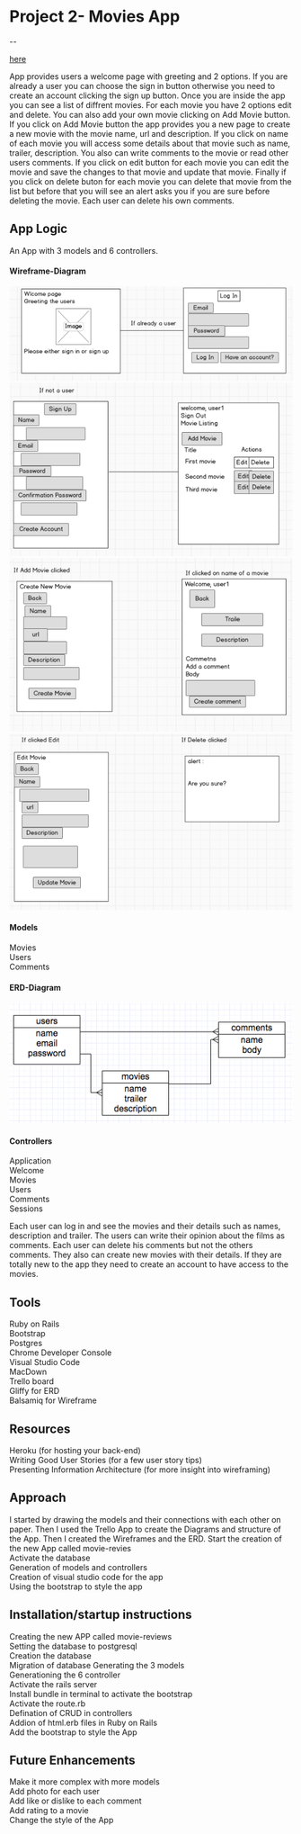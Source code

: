 # Project 2- Movies App
--

[here](https://lalehs-movies-website.herokuapp.com/)

App provides users a welcome page with greeting and 2 options. If you are already a user you can choose the sign in button otherwise you need to create an account clicking the sign up button. Once you are inside the app you can see a list of diffrent movies. For each movie you have 2 options edit and delete. You can also add your own movie clicking on Add Movie button. If you click on Add Movie button the app provides you a new page to create a new movie with the movie name, url and description. If you click on name of each movie you will access some details about that movie such as name, trailer, description. You also can write comments to the movie or read other users comments. If you click on edit button for each movie you can edit the movie and save the changes to that movie and update that movie. Finally if you click on delete buton for each movie you can delete that movie from the list but before that you will see an alert asks you if you are sure before deleting the movie. Each user can delete his own comments. 


 
## App Logic
An App with 3 models and 6 controllers.
#### Wireframe-Diagram
  
  ![alt text](app/assets/images/Wireframe1.png)        
  ![alt text](app/assets/images/Wireframe2.png)      
  ![alt text](app/assets/images/Wireframe3.png)    
  ![alt text](app/assets/images/Wireframe4.png)         
####  Models
Movies  
Users  
Comments  
#### ERD-Diagram  
![alt text](app/assets/images/ERD.png)        
  

####  Controllers
Application  
Welcome    
Movies  
Users  
Comments  
Sessions 
  
Each user can log in and see the movies and their details such as names, description and trailer. The users can write their opinion about the films as comments. Each user can delete his comments but not the others comments. They also can create new movies with their details. If they are totally new to the app they need to create an account to have access to the movies.

## Tools
Ruby on Rails  
Bootstrap  
Postgres  
Chrome Developer Console  
Visual Studio Code  
MacDown  
Trello board  
Gliffy for ERD  
Balsamiq for Wireframe  
 

 


## Resources
Heroku (for hosting your back-end)  
Writing Good User Stories (for a few user story tips)  
Presenting Information Architecture (for more insight into wireframing)  

## Approach  

I started by drawing the models and their connections with each other on paper. Then I used the Trello App to create the Diagrams and structure of the App. Then I created the Wireframes and the ERD. 
Start the creation of the new App called movie-revies  
Activate the database  
Generation of models and controllers  
Creation of visual studio code for the app  
Using the bootstrap to style the app





## Installation/startup instructions
Creating the new APP called movie-reviews  
Setting the database to postgresql  
Creation the database  
Migration of database 
Generating the 3 models  
Generationing the 6 controller  
Activate the rails server  
Install bundle in terminal to activate the bootstrap  
Activate the route.rb  
Defination of CRUD in controllers  
Addion of html.erb files in Ruby on Rails  
Add the bootstrap to style the App  

  
  




    
## Future Enhancements

Make it more complex with more models  
Add photo for each user  
Add like or dislike to each comment  
Add rating to a movie  
Change the style of the App




 
